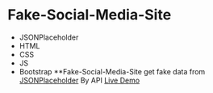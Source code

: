 # Fake-Social-Media-Site
- JSONPlaceholder 
- HTML
- CSS
- JS
- Bootstrap
**Fake-Social-Media-Site get fake data from [JSONPlaceholder](https://jsonplaceholder.typicode.com/) By API
[Live Demo](https://fake-social-media-site.vercel.app/)
